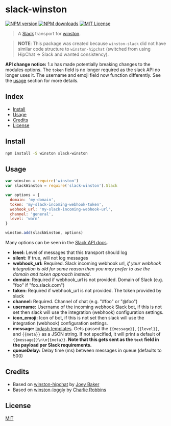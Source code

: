 # slack-winston

[![NPM version][npm-image]][npm-url]
[![NPM downloads][npm-downloads]][npm-url]
[![MIT License][license-image]][license-url]

> A [Slack][slack] transport for [winston][winston].

> **NOTE**: This package was created because `winston-slack` did not have similar code
structure to `winston-hipchat` (switched from using HipChat &rarr; Slack and wanted consistency).

**API change notice:** 1.x has made potentially breaking changes to the modules options. The `token` field is no longer required as the slack API no longer uses it. The username and emoji field now function differently. See the [usage](#usage) section for more details.

## Index

* [Install](#install)
* [Usage](#usage)
* [Credits](#credits)
* [License](#license)


## Install

```bash
npm install -S winston slack-winston
```


## Usage

```js
var winston = require('winston')
var slackWinston = require('slack-winston').Slack

var options = {
  domain: 'my-domain',
  token: 'my-slack-incoming-webhook-token',
  webhook_url: 'my-slack-incoming-webhook-url',
  channel: 'general',
  level: 'warn'
}

winston.add(slackWinston, options)
```

Many options can be seen in the [Slack API docs](https://api.slack.com/methods/chat.postMessage).

* __level:__ Level of messages that this transport should log
* __silent:__ If true, will not log messages
* __webhook_url:__ Required. Slack incoming webhook url, _if your webhook integration is old for some reason then you may prefer to use the domain and token approach instead_.
* __domain:__ Required if webhook_url is not provided. Domain of Slack (e.g. "foo" if "foo.slack.com")
* __token:__ Required if webhook_url is not provided. The token provided by slack
* __channel:__ Required. Channel of chat (e.g. "#foo" or "@foo")
* __username:__ Username of the incoming webhook Slack bot, if this is not set then slack will use the integration (webhook) configuration settings.
* __icon_emoji:__ Icon of bot, if this is not set then slack will use the integration (webhook) configuration settings.
* __message:__ [lodash templates](http://lodash.com/docs#template). Gets passed the `{{message}}`, `{{level}}`, and `{{meta}}` as a JSON string. If not specified, it will print a default of `{{message}}\n\n{{meta}}`.  **Note that this gets sent as the `text` field in the payload per Slack requirements.**
* __queueDelay:__ Delay time (ms) between messages in queue (defaults to 500)

## Credits

* Based on [winston-hipchat](https://github.com/joeybaker/winston-hipchat) by [Joey Baker](https://github.com/joeybaker)
* Based on [winston-loggly](https://github.com/indexzero/winston-loggly) by [Charlie Robbins](http://blog.nodejitsu.com)


## License

[MIT][license-url]


[license-image]: http://img.shields.io/badge/license-MIT-blue.svg?style=flat
[license-url]: LICENSE
[slack]: http://slack.com
[winston]: https://github.com/flatiron/winston
[npm-image]: http://img.shields.io/npm/v/slack-winston.svg?style=flat
[npm-url]: https://npmjs.org/package/slack-winston
[npm-downloads]: http://img.shields.io/npm/dm/slack-winston.svg?style=flat
